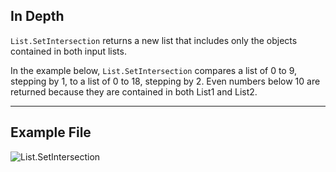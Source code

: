 ## In Depth
`List.SetIntersection` returns a new list that includes only the objects contained in both input lists.

In the example below, `List.SetIntersection` compares a list of 0 to 9, stepping by 1, to a list of 0 to 18, stepping by 2. Even numbers below 10 are returned because they are contained in both List1 and List2.
___
## Example File

![List.SetIntersection](./DSCore.List.SetIntersection_img.jpg)
